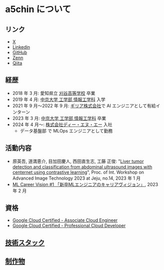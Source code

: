 # a5chin について

## リンク
- [X](https://x.com/a5chin)
- [Linkedin](https://linkedin.com/in/a5chin)
- [GitHub](https://github.com/a5chin)
- [Zenn](https://zenn.dev/a5chin)
- [Qiita](https://qiita.com/a5chin)

## 経歴
- 2018 年 3 月: 愛知県立 [刈谷高等学校](https://kariya-h.aichi-c.ed.jp/cms/) 卒業
- 2019 年 4 月: [中京大学 工学部 情報工学科](https://www.chukyo-u.ac.jp/educate/secu/information/) 入学
- 2021 年 9 月〜2022 年 9 月: [ギリア株式会社](https://ghelia.com)で AI エンジニアとして有給インターン
- 2023 年 3 月: [中京大学 工学部 情報工学科](https://www.chukyo-u.ac.jp/educate/secu/information/) 卒業
- 2024 年 4 月〜: [株式会社ディー・エヌ・エー](https://dena.com/jp/) 入社
    - データ基盤部 で MLOps エンジニアとして勤務

## 活動内容
- 原英吾, 道満恵介, 目加田慶人, 西田直生志, 工藤 正俊: "[Liver tumor detection and classification from abdominal ultrasound images with centernet using contrastive learning](https://www.spiedigitallibrary.org/conference-proceedings-of-spie/12592/125920E/Liver-tumor-detection-and-classification-from-abdominal-ultrasound-images-with/10.1117/12.2662969.short)", Proc. of Int. Workshop on Advanced Image Technology 2023 at Jeju, no.14, 2023 年 1 月
- [ML Career Vision #1 「新卒MLエンジニアのキャリアヴィジョン」](https://elith.connpass.com/event/272218/), 2023 年 2 月

## 資格
- [Google Cloud Certified - Associate Cloud Engineer](https://www.credly.com/badges/921248ee-3e36-48ab-a2eb-7984bc97e5ca/public_url)
- [Google Cloud Certified - Professional Cloud Developer](https://www.credly.com/badges/3456384c-0eab-474c-a7b6-c29ee5bfdf9c/public_url)

## [技術スタック](skills/index.md)

## [制作物](works/index.md)

